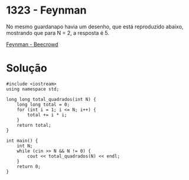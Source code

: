 # 1323 - Feynman

No mesmo guardanapo havia um desenho, que está reproduzido abaixo, mostrando que para N = 2, a resposta é 5.

[Feynman - Beecrowd](https://judge.beecrowd.com/pt/problems/view/1323)

# Solução

```
#include <iostream>
using namespace std;

long long total_quadrados(int N) {
    long long total = 0;
    for (int i = 1; i <= N; i++) {
        total += i * i;
    }
    return total;
}

int main() {
    int N;
    while (cin >> N && N != 0) {
        cout << total_quadrados(N) << endl;
    }
    return 0;
}

```
